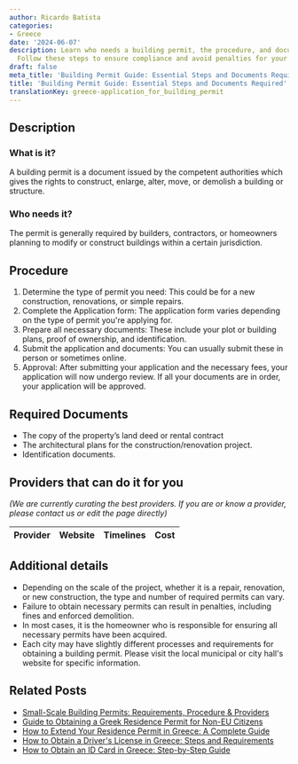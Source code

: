 ```yaml
---
author: Ricardo Batista
categories:
- Greece
date: '2024-06-07'
description: Learn who needs a building permit, the procedure, and documents needed.
  Follow these steps to ensure compliance and avoid penalties for your next project.
draft: false
meta_title: 'Building Permit Guide: Essential Steps and Documents Required'
title: 'Building Permit Guide: Essential Steps and Documents Required'
translationKey: greece-application_for_building_permit
---
```


## Description 

### What is it?
A building permit is a document issued by the competent authorities which gives the rights to construct, enlarge, alter, move, or demolish a building or structure.

### Who needs it?
The permit is generally required by builders, contractors, or homeowners planning to modify or construct buildings within a certain jurisdiction.

## Procedure

1. Determine the type of permit you need: This could be for a new construction, renovations, or simple repairs.
2. Complete the Application form: The application form varies depending on the type of permit you're applying for. 
3. Prepare all necessary documents: These include your plot or building plans, proof of ownership, and identification.
4. Submit the application and documents: You can usually submit these in person or sometimes online.
5. Approval: After submitting your application and the necessary fees, your application will now undergo review. If all your documents are in order, your application will be approved.

## Required Documents 

- The copy of the property’s land deed or rental contract
- The architectural plans for the construction/renovation project.
- Identification documents.

## Providers that can do it for you

_(We are currently curating the best providers. If you are or know a provider, please contact us or edit the page directly)_

| Provider        |     Website     |     Timelines    |       Cost      |
| --------------- | --------------- |  :-------------: | :-------------: |

## Additional details 

- Depending on the scale of the project, whether it is a repair, renovation, or new construction, the type and number of required permits can vary.
- Failure to obtain necessary permits can result in penalties, including fines and enforced demolition.
- In most cases, it is the homeowner who is responsible for ensuring all necessary permits have been acquired.
- Each city may have slightly different processes and requirements for obtaining a building permit. Please visit the local municipal or city hall's website for specific information.


## Related Posts

- [Small-Scale Building Permits: Requirements, Procedure & Providers](https://tramitit.com/guides/greece/application_for_a_small-scale_building_permit/)
- [Guide to Obtaining a Greek Residence Permit for Non-EU Citizens](https://tramitit.com/guides/greece/application_for_residence_permit/)
- [How to Extend Your Residence Permit in Greece: A Complete Guide](https://tramitit.com/guides/greece/application_for_residence_permit_extension/)
- [How to Obtain a Driver's License in Greece: Steps and Requirements](https://tramitit.com/guides/greece/application_for_drivers_license/)
- [How to Obtain an ID Card in Greece: Step-by-Step Guide](https://tramitit.com/guides/greece/application_for_id_issuance/)